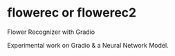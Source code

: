 # flowerec or flowerec2
Flower Recognizer with Gradio

Experimental work on Gradio & a Neural Network Model.
